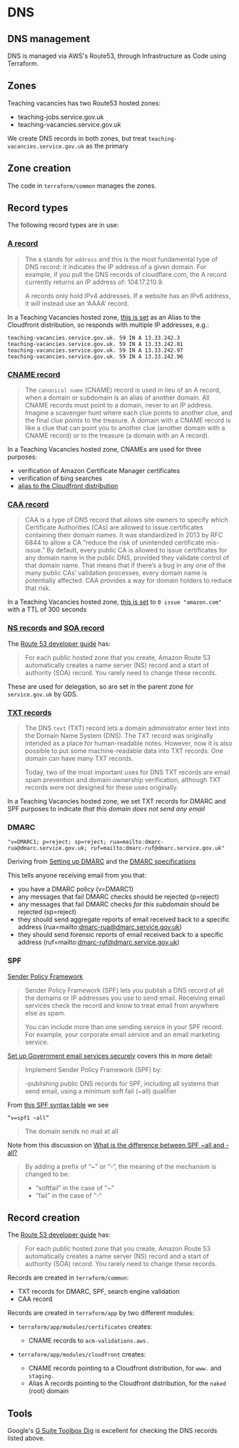 # DNS

## DNS management

DNS is managed via AWS's Route53, through Infrastructure as Code using Terraform.

## Zones

Teaching vacancies has two Route53 hosted zones:
- teaching-jobs.service.gov.uk
- teaching-vacancies.service.gov.uk

We create DNS records in both zones, but treat `teaching-vacancies.service.gov.uk` as the primary

## Zone creation

The code in `terraform/common` manages the zones.

## Record types

The following record types are in use:

### [A record](https://www.cloudflare.com/learning/dns/dns-records/dns-a-record/)
> The `A` stands for `address` and this is the most fundamental type of DNS record: it indicates the IP address of a given domain. For example, if you pull the DNS records of cloudflare.com, the A record currently returns an IP address of: 104.17.210.9.
>
> A records only hold IPv4 addresses. If a website has an IPv6 address, it will instead use an ‘AAAA’ record.

In a Teaching Vacancies hosted zone, [this is set](https://toolbox.googleapps.com/apps/dig/#A/teaching-vacancies.service.gov.uk) as an Alias to the Cloudfront distribution, so responds with multiple IP addresses, e.g.:
```
teaching-vacancies.service.gov.uk. 59 IN A 13.33.242.3
teaching-vacancies.service.gov.uk. 59 IN A 13.33.242.81
teaching-vacancies.service.gov.uk. 59 IN A 13.33.242.97
teaching-vacancies.service.gov.uk. 59 IN A 13.33.242.96
```

### [CNAME record](https://www.cloudflare.com/learning/dns/dns-records/dns-cname-record/)
> The `canonical name` (CNAME) record is used in lieu of an A record, when a domain or subdomain is an alias of another domain. All CNAME records must point to a domain, never to an IP address. Imagine a scavenger hunt where each clue points to another clue, and the final clue points to the treasure. A domain with a CNAME record is like a clue that can point you to another clue (another domain with a CNAME record) or to the treasure (a domain with an A record).

In a Teaching Vacancies hosted zone, CNAMEs are used for three purposes:
- verification of Amazon Certificate Manager certificates
- verification of bing searches
- [alias to the Cloudfront distribution](https://toolbox.googleapps.com/apps/dig/#CNAME/www.teaching-vacancies.service.gov.uk)

### [CAA record](https://letsencrypt.org/docs/caa/)
> CAA is a type of DNS record that allows site owners to specify which Certificate Authorities (CAs) are allowed to issue certificates containing their domain names. It was standardized in 2013 by RFC 6844 to allow a CA “reduce the risk of unintended certificate mis-issue.” By default, every public CA is allowed to issue certificates for any domain name in the public DNS, provided they validate control of that domain name. That means that if there’s a bug in any one of the many public CAs’ validation processes, every domain name is potentially affected. CAA provides a way for domain holders to reduce that risk.

In a Teaching Vacancies hosted zone, [this is set](https://toolbox.googleapps.com/apps/dig/#CAA/teaching-vacancies.service.gov.uk) to `0 issue "amazon.com"` with a TTL of 300 seconds

### [NS records](https://www.cloudflare.com/learning/dns/dns-records/dns-ns-record/) and [SOA record](https://www.cloudflare.com/learning/dns/dns-records/dns-soa-record/)
The [Route 53 developer guide](https://docs.aws.amazon.com/Route53/latest/DeveloperGuide/SOA-NSrecords.html) has:
> For each public hosted zone that you create, Amazon Route 53 automatically creates a name server (NS) record and a start of authority (SOA) record. You rarely need to change these records.

These are used for delegation, so are set in the parent zone for `service.gov.uk` by GDS.

### [TXT records](https://www.cloudflare.com/learning/dns/dns-records/dns-txt-record/)
> The DNS `text` (TXT) record lets a domain administrator enter text into the Domain Name System (DNS). The TXT record was originally intended as a place for human-readable notes. However, now it is also possible to put some machine-readable data into TXT records. One domain can have many TXT records.
>
> Today, two of the most important uses for DNS TXT records are email spam prevention and domain ownership verification, although TXT records were not designed for these uses originally.

In a Teaching Vacancies hosted zone, we set TXT records for DMARC and SPF purposes to indicate *that this domain does not send any email*

### DMARC

```
"v=DMARC1; p=reject; sp=reject; rua=mailto:dmarc-rua@dmarc.service.gov.uk; ruf=mailto:dmarc-ruf@dmarc.service.gov.uk"
```

Deriving from [Setting up DMARC](https://www.gov.uk/government/publications/email-security-standards/domain-based-message-authentication-reporting-and-conformance-dmarc) and the [DMARC specifications](https://dmarc.org/resources/specification/)

This tells anyone receiving email from you that:

- you have a DMARC policy (v=DMARC1)
- any messages that fail DMARC checks should be rejected (p=reject)
- any messages that fail DMARC checks *for this subdomain* should be rejected (sp=reject)
- they should send aggregate reports of email received back to a specific address (rua=mailto:dmarc-rua@dmarc.service.gov.uk)
- they should send forensic reports of email received back to a specific address (ruf=mailto:dmarc-ruf@dmarc.service.gov.uk)

### SPF

[Sender Policy Framework](https://www.gov.uk/government/publications/email-security-standards/sender-policy-framework-spf)
> Sender Policy Framework (SPF) lets you publish a DNS record of all the domains or IP addresses you use to send email. Receiving email services check the record and know to treat email from anywhere else as spam.
>
> You can include more than one sending service in your SPF record. For example, your corporate email service and an email marketing service.

[Set up Government email services securely](https://www.gov.uk/guidance/set-up-government-email-services-securely#authenticate-email) covers this in more detail:

> Implement Sender Policy Framework (SPF) by:
>
> -publishing public DNS records for SPF, including all systems that send email, using a minimum soft fail (~all) qualifier

From [this SPF syntax table](https://dmarcian.com/spf-syntax-table/) we see
```
“v=spf1 ~all”
```
> The domain sends no mail at all

Note from this discussion on [What is the difference between SPF ~all and -all?](https://dmarcian.com/what-is-the-difference-between-spf-all-and-all/)

>By adding a prefix of “~” or “-“, the meaning of the mechanism is changed to be:
>
> - “softfail” in the case of “~”
> - “fail” in the case of “-“

## Record creation

The [Route 53 developer guide](https://docs.aws.amazon.com/Route53/latest/DeveloperGuide/SOA-NSrecords.html) has:
> For each public hosted zone that you create, Amazon Route 53 automatically creates a name server (NS) record and a start of authority (SOA) record. You rarely need to change these records.

Records are created in `terraform/common`:
- TXT records for DMARC, SPF, search engine validation
- CAA record

Records are created in `terraform/app` by two different modules:

- `terraform/app/modules/certificates` creates:
    - CNAME records to `acm-validations.aws.`

- `terraform/app/modules/cloudfront` creates:
    - CNAME records pointing to a Cloudfront distribution, for `www.` and `staging.`
    - Alias A records pointing to the Cloudfront distribution, for the `naked` (root) domain

## Tools

Google's [G Suite Toolbox Dig](https://toolbox.googleapps.com/apps/dig/#A/) is excellent for checking the DNS records listed above.
